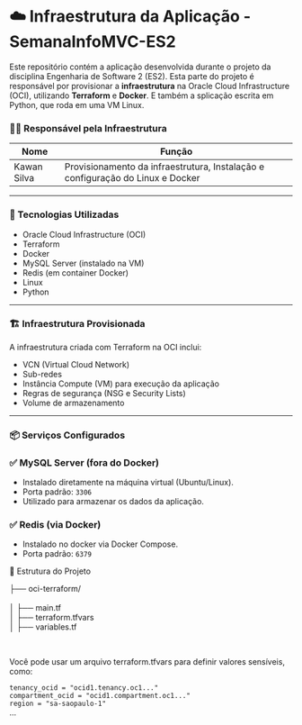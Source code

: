 # ☁️ Infraestrutura da Aplicação - SemanaInfoMVC-ES2

Este repositório contém a aplicação desenvolvida durante o projeto da disciplina Engenharia de Software 2 (ES2). Esta parte do projeto é responsável por provisionar a **infraestrutura** na Oracle Cloud Infrastructure (OCI), utilizando **Terraform** e **Docker**. E também a splicação escrita em Python, que roda em uma VM Linux.

### 👨‍💻 Responsável pela Infraestrutura

| Nome         | Função                                                                          |
|--------------|---------------------------------------------------------------------------------|
| Kawan Silva  | Provisionamento da infraestrutura, Instalação e configuração do Linux e Docker  |



---

### 🔧 Tecnologias Utilizadas

- Oracle Cloud Infrastructure (OCI)
- Terraform
- Docker
- MySQL Server (instalado na VM)
- Redis (em container Docker)
- Linux
- Python

---

### 🏗️ Infraestrutura Provisionada

A infraestrutura criada com Terraform na OCI inclui:

- VCN (Virtual Cloud Network)
- Sub-redes
- Instância Compute (VM) para execução da aplicação
- Regras de segurança (NSG e Security Lists)
- Volume de armazenamento

---

### 📦 Serviços Configurados

### ✅ MySQL Server (fora do Docker)
- Instalado diretamente na máquina virtual (Ubuntu/Linux).
- Porta padrão: `3306`
- Utilizado para armazenar os dados da aplicação.

### ✅ Redis (via Docker)
- Instalado no docker via Docker Compose.
- Porta padrão: `6379`


📂 Estrutura do Projeto

├── oci-terraform/  <br>               
  │   ├── main.tf <br> 
  │   ├── terraform.tfvars <br> 
  │   ├── variables.tf <br> 

<br>

  Você pode usar um arquivo terraform.tfvars para definir valores sensíveis, como:

`tenancy_ocid = "ocid1.tenancy.oc1..."` <br>
`compartment_ocid = "ocid1.compartment.oc1..."` <br> 
`region = "sa-saopaulo-1"` <br> 
... <br>
